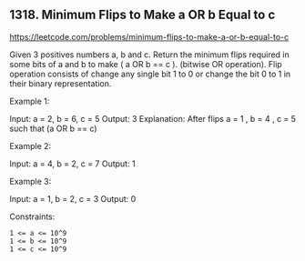 ## 1318. Minimum Flips to Make a OR b Equal to c

https://leetcode.com/problems/minimum-flips-to-make-a-or-b-equal-to-c

Given 3 positives numbers a, b and c. Return the minimum flips required in some bits of a and b to make ( a OR b == c ). (bitwise OR operation).
Flip operation consists of change any single bit 1 to 0 or change the bit 0 to 1 in their binary representation.

Example 1:

Input: a = 2, b = 6, c = 5
Output: 3
Explanation: After flips a = 1 , b = 4 , c = 5 such that (a OR b == c)

Example 2:

Input: a = 4, b = 2, c = 7
Output: 1

Example 3:

Input: a = 1, b = 2, c = 3
Output: 0

Constraints:

    1 <= a <= 10^9
    1 <= b <= 10^9
    1 <= c <= 10^9
